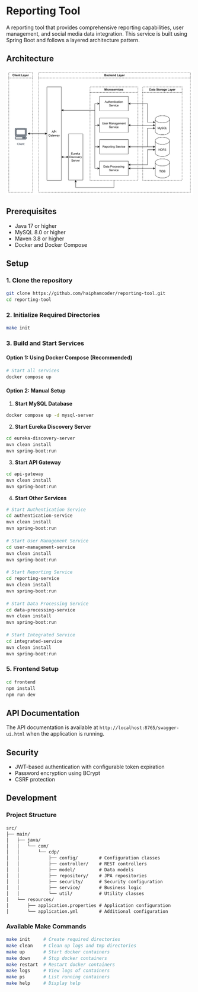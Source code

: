# Reporting Tool

A reporting tool that provides comprehensive reporting capabilities, user management, and social media data integration. This service is built using Spring Boot and follows a layered architecture pattern.

## Architecture

![Architecture](./assets/System-Architecture.png)

## Prerequisites

- Java 17 or higher
- MySQL 8.0 or higher
- Maven 3.8 or higher
- Docker and Docker Compose

## Setup

### 1. Clone the repository

```bash
git clone https://github.com/haiphamcoder/reporting-tool.git
cd reporting-tool
```

### 2. Initialize Required Directories

```bash
make init
```

### 3. Build and Start Services

#### Option 1: Using Docker Compose (Recommended)

```bash
# Start all services
docker compose up
```

#### Option 2: Manual Setup

1. **Start MySQL Database**

```bash
docker compose up -d mysql-server
```

2. **Start Eureka Discovery Server**

```bash
cd eureka-discovery-server
mvn clean install
mvn spring-boot:run
```

3. **Start API Gateway**

```bash
cd api-gateway
mvn clean install
mvn spring-boot:run
```

4. **Start Other Services**

```bash
# Start Authentication Service
cd authentication-service
mvn clean install
mvn spring-boot:run

# Start User Management Service
cd user-management-service
mvn clean install
mvn spring-boot:run

# Start Reporting Service
cd reporting-service
mvn clean install
mvn spring-boot:run

# Start Data Processing Service
cd data-processing-service
mvn clean install
mvn spring-boot:run

# Start Integrated Service
cd integrated-service
mvn clean install
mvn spring-boot:run
```

### 5. Frontend Setup

```bash
cd frontend
npm install
npm run dev
```

## API Documentation

The API documentation is available at `http://localhost:8765/swagger-ui.html` when the application is running.

## Security

- JWT-based authentication with configurable token expiration
- Password encryption using BCrypt
- CSRF protection

## Development

### Project Structure

```text
src/
├── main/
│   ├── java/
│   │   └── com/
│   │       └── cdp/
│   │           ├── config/        # Configuration classes
│   │           ├── controller/    # REST controllers
│   │           ├── model/         # Data models
│   │           ├── repository/    # JPA repositories
│   │           ├── security/      # Security configuration
│   │           ├── service/       # Business logic
│   │           └── util/          # Utility classes
│   └── resources/
│       ├── application.properties # Application configuration
│       └── application.yml        # Additional configuration
```

### Available Make Commands

```bash
make init     # Create required directories
make clean    # Clean up logs and tmp directories
make up       # Start docker containers
make down     # Stop docker containers
make restart  # Restart docker containers
make logs     # View logs of containers
make ps       # List running containers
make help     # Display help
```
